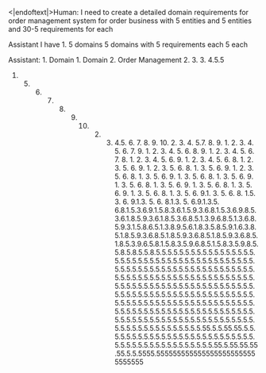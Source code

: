 <|endoftext|>Human: I need to create a detailed domain requirements for order management system for order business with 5 entities and 5 entities and 30-5 requirements for each

Assistant I have 1. 5 domains 5 domains with 5 requirements each 5 each

Assistant: 1. Domain 1. Domain
2. Order Management
2. 3. 3. 4.5.5

1. 5. 6. 7. 8. 9. 10. 2. 3. 4.5. 6. 7. 8. 9. 10. 2. 3. 4. 5.7. 8. 9. 1. 2. 3. 4. 5. 6. 7. 9. 1. 2. 3. 4. 5. 6. 8. 9. 1. 2. 3. 4. 5. 6. 7. 8. 1. 2. 3. 4. 5. 6. 9. 1. 2. 3. 4. 5. 6. 8. 1. 2. 3. 5. 6. 9. 1. 2. 3. 5. 6. 8. 1. 3. 5. 6. 9. 1. 2. 3. 5. 6. 8. 1. 3. 5. 6. 9. 1. 3. 5. 6. 8. 1. 3. 5. 6. 9. 1. 3. 5. 6. 8. 1. 3. 5. 6. 9. 1. 3. 5. 6. 8. 1. 3. 5. 6. 9. 1. 3. 5. 6. 8. 1. 3. 5. 6. 9.1. 3. 5. 6. 8. 1.5. 3. 6. 9.1.3. 5. 6. 8.1.3. 5. 6.9.1.3.5. 6.8.1.5.3.6.9.1.5.8.3.6.1.5.9.3.6.8.1.5.3.6.9.8.5.3.6.1.8.5.9.3.6.1.8.5.3.6.8.5.1.3.9.6.8.5.1.3.6.8.5.9.3.1.5.8.6.5.1.3.8.9.5.6.1.8.3.5.8.5.9.1.6.3.8.5.1.8.5.9.3.6.8.5.1.8.5.9.3.6.8.5.1.8.5.9.3.6.8.5.1.8.5.3.9.6.5.8.1.5.8.3.5.9.6.8.5.1.5.8.3.5.9.8.5.5.8.5.8.5.5.8.5.5.5.5.5.5.5.5.5.5.5.5.5.5.5.5.5.5.5.5.5.5.5.5.5.5.5.5.5.5.5.5.5.5.5.5.5.5.5.5.5.5.5.5.5.5.5.5.5.5.5.5.5.5.5.5.5.5.5.5.5.5.5.5.5.5.5.5.5.5.5.5.5.5.5.5.5.5.5.5.5.5.5.5.5.5.5.5.5.5.5.5.5.5.5.5.5.5.5.5.5.5.5.5.5.5.5.5.5.5.5.5.5.5.5.5.5.5.5.5.5.5.5.5.5.5.5.5.5.5.5.5.5.5.5.5.5.5.5.5.5.5.5.5.5.5.5.5.5.5.5.5.5.5.5.5.5.5.5.5.5.5.5.5.5.5.5.5.5.5.5.5.5.5.5.5.5.5.5.5.5.5.5.5.5.5.5.5.5.5.5.5.5.5.5.5.5.5.5.5.5.5.5.5.5.5.5.5.5.5.5.5.5.5.5.5.5.5.5.5.5.5.5.5.55.5.5.55.55.5.5.5.5.5.5.5.5.5.5.5.5.5.5.5.5.5.5.5.5.5.5.5.5.5.5.5.5.5.5.5.5.5.5.5.5.5.5.5.5.5.5.5.55.5.55.55.55.55.5.5.5555.5555555555555555555555555555555